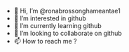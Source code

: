 - 👋 Hi, I’m @ronabrossonghameantae1
- 👀 I’m interested in github
- 🌱 I’m currently learning github
- 💞️ I’m looking to collaborate on github
- 📫 How to reach me ?

<!---
ronabrossonghameantae1/ronabrossonghameantae1 is a ✨ special ✨ repository because its `README.md` (this file) appears on your GitHub profile.
You can click the Preview link to take a look at your changes.
--->

